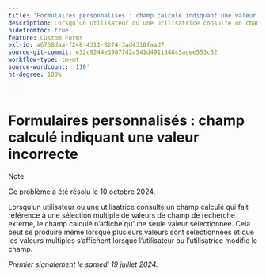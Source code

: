 ```yaml
---
title: 'Formulaires personnalisés : champ calculé indiquant une valeur incorrecte'
description: Lorsqu’un utilisateur ou une utilisatrice consulte un champ calculé qui fait référence à une sélection multiple de valeurs de champ de recherche externe, le champ calculé n’affiche qu’une seule valeur sélectionnée. Cela peut se produire même lorsque plusieurs valeurs sont sélectionnées et que les valeurs multiples s’affichent lorsque l’utilisateur ou l’utilisatrice modifie le champ.
hidefromtoc: true
feature: Custom Forms
exl-id: a6768daa-f248-4311-8274-3ad4310faad7
source-git-commit: e32c9244e39877d2a541d4911348c5adee553c62
workflow-type: tm+mt
source-wordcount: '110'
ht-degree: 100%

---
```


# Formulaires personnalisés : champ calculé indiquant une valeur incorrecte

>[!NOTE]
>
>Ce problème a été résolu le 10 octobre 2024.

Lorsqu’un utilisateur ou une utilisatrice consulte un champ calculé qui fait référence à une sélection multiple de valeurs de champ de recherche externe, le champ calculé n’affiche qu’une seule valeur sélectionnée. Cela peut se produire même lorsque plusieurs valeurs sont sélectionnées et que les valeurs multiples s’affichent lorsque l’utilisateur ou l’utilisatrice modifie le champ.

_Premier signalement le samedi 19 juillet 2024._
